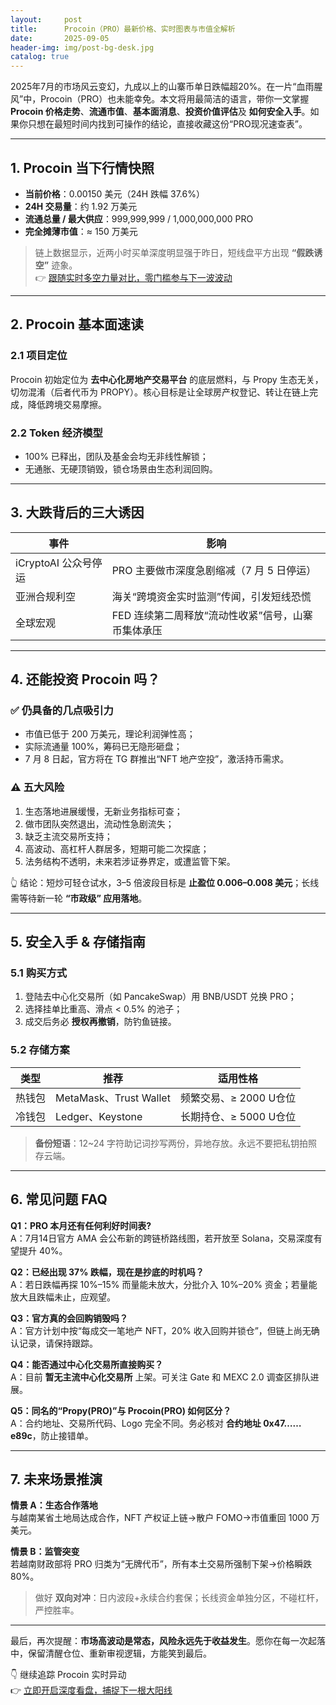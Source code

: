 ```yaml
---
layout:     post
title:      Procoin（PRO）最新价格、实时图表与市值全解析
date:       2025-09-05
header-img: img/post-bg-desk.jpg
catalog: true
---
```


2025年7月的市场风云变幻，九成以上的山寨币单日跌幅超20%。在一片“血雨腥风”中，Procoin（PRO）也未能幸免。本文将用最简洁的语言，带你一文掌握 **Procoin 价格走势**、**流通市值**、**基本面消息**、**投资价值评估**及 **如何安全入手**。如果你只想在最短时间内找到可操作的结论，直接收藏这份“PRO现况速查表”。

---

## 1. Procoin 当下行情快照

- **当前价格**：0.00150 美元（24H 跌幅 37.6%）  
- **24H 交易量**：约 1.92 万美元  
- **流通总量 / 最大供应**：999,999,999 / 1,000,000,000 PRO  
- **完全摊薄市值**：≈ 150 万美元  

> 链上数据显示，近两小时买单深度明显强于昨日，短线盘平方出现 **“假跌诱空”** 迹象。  
👉 [跟随实时多空力量对比，零门槛参与下一波波动](https://okxdog.com/)

---

## 2. Procoin 基本面速读

### 2.1 项目定位
Procoin 初始定位为 **去中心化房地产交易平台** 的底层燃料，与 Propy 生态无关，切勿混淆（后者代币为 PROPY）。核心目标是让全球房产权登记、转让在链上完成，降低跨境交易摩擦。  

### 2.2 Token 经济模型
- 100% 已释出，团队及基金会均无非线性解锁；  
- 无通胀、无硬顶销毁，锁仓场景由生态利润回购。

---

## 3. 大跌背后的三大诱因

| 事件 | 影响 |
|---|---|
| iCryptoAI 公众号停运 | PRO 主要做市深度急剧缩减（7 月 5 日停运） |
| 亚洲合规利空 | 海关“跨境资金实时监测”传闻，引发短线恐慌 |
| 全球宏观 | FED 连续第二周释放“流动性收紧”信号，山寨币集体承压 |

---

## 4. 还能投资 Procoin 吗？

### ✅ 仍具备的几点吸引力  
- 市值已低于 200 万美元，理论利润弹性高；  
- 实际流通量 100%，筹码已无隐形砸盘；  
- 7 月 8 日起，官方将在 TG 群推出“NFT 地产空投”，激活持币需求。

### ⚠️ 五大风险  
1. 生态落地进展缓慢，无新业务指标可查；  
2. 做市团队突然退出，流动性急剧流失；  
3. 缺乏主流交易所支持；  
4. 高波动、高杠杆人群居多，短期可能二次探底；  
5. 法务结构不透明，未来若涉证券界定，或遭监管下架。

👆 结论：短炒可轻仓试水，3–5 倍波段目标是 **止盈位 0.006–0.008 美元**；长线需等待新一轮 **“市政级” 应用落地**。

---

## 5. 安全入手 & 存储指南

### 5.1 购买方式
1) 登陆去中心化交易所（如 PancakeSwap）用 BNB/USDT 兑换 PRO；  
2) 选择挂单比重高、滑点 < 0.5% 的池子；  
3) 成交后务必 **授权再撤销**，防钓鱼链接。

### 5.2 存储方案
| 类型 | 推荐 | 适用性格 |
|---|---|---|
| 热钱包 | MetaMask、Trust Wallet | 频繁交易、≥ 2000 U仓位|
| 冷钱包 | Ledger、Keystone | 长期持仓、≥ 5000 U仓位 |

> **备份短语**：12~24 字符助记词抄写两份，异地存放。永远不要把私钥拍照存云端。

---

## 6. 常见问题 FAQ

**Q1：PRO 本月还有任何利好时间表?**  
A：7月14日官方 AMA 会公布新的跨链桥路线图，若开放至 Solana，交易深度有望提升 40%。  

**Q2：已经出现 37% 跌幅，现在是抄底的时机吗？**  
A：若日跌幅再探 10%–15% 而量能未放大，分批介入 10%–20% 资金；若量能放大且跌幅未止，应观望。  

**Q3：官方真的会回购销毁吗？**  
A：官方计划中按“每成交一笔地产 NFT，20% 收入回购并锁仓”，但链上尚无确认记录，请保持跟踪。  

**Q4：能否通过中心化交易所直接购买？**  
A：目前 **暂无主流中心化交易所** 上架。可关注 Gate 和 MEXC 2.0 调查区排队进展。  

**Q5：同名的“Propy(PRO)”与 Procoin(PRO) 如何区分？**  
A：合约地址、交易所代码、Logo 完全不同。务必核对 **合约地址 0x47……e89c**，防止接错单。  

---

## 7. 未来场景推演

**情景 A：生态合作落地**  
与越南某省土地局达成合作，NFT 产权证上链→散户 FOMO→市值重回 1000 万美元。  

**情景 B：监管突变**  
若越南财政部将 PRO 归类为“无牌代币”，所有本土交易所强制下架→价格瞬跌 80%。  

> 做好 **双向对冲**：日内波段+永续合约套保；长线资金单独分区，不碰杠杆，严控胜率。

---

最后，再次提醒：**市场高波动是常态，风险永远先于收益发生**。愿你在每一次起落中，保留清醒仓位、重新审视逻辑，方能笑到最后。

👇 继续追踪 Procoin 实时异动  
👉 [立即开启深度看盘，捕捉下一根大阳线](https://okxdog.com/)